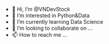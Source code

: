 - 👋 Hi, I’m @VNDevStock
- 👀 I’m interested in Python&Data
- 🌱 I’m currently learning Data Science
- 💞️ I’m looking to collaborate on ...
- 📫 How to reach me ...

<!---
VNDevStock/VNDevStock is a ✨ special ✨ repository because its `README.md` (this file) appears on your GitHub profile.
You can click the Preview link to take a look at your changes.
--->
